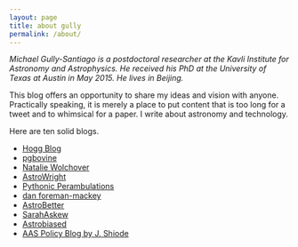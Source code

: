 ```yaml
---
layout: page
title: about gully
permalink: /about/
---
```


*Michael Gully-Santiago is a postdoctoral researcher at the Kavli Institute for Astronomy and Astrophysics.  He received his PhD at the University of Texas at Austin in May 2015.  He lives in Beijing.*

This blog offers an opportunity to share my ideas and vision with anyone.  Practically speaking, it is merely a place to put content that is too long for a tweet and to whimsical for a paper.  I write about astronomy and technology.

Here are ten solid blogs.

- [Hogg Blog](http://hoggresearch.blogspot.com/)
- [pgbovine](http://www.pgbovine.net/writings.htm)
- [Natalie Wolchover](https://www.quantamagazine.org/authors/natalie-wolchover/)
- [AstroWright](http://sites.psu.edu/astrowright/)
- [Pythonic Perambulations](https://jakevdp.github.io/)
- [dan foreman-mackey](http://dan.iel.fm/posts/)
- [AstroBetter](http://www.astrobetter.com/)
- [SarahAskew](http://sarahaskew.net/)
- [Astrobiased](http://www.astrobiased.com/)
- [AAS Policy Blog by J. Shiode](http://aas.org/policy/policy-blog)